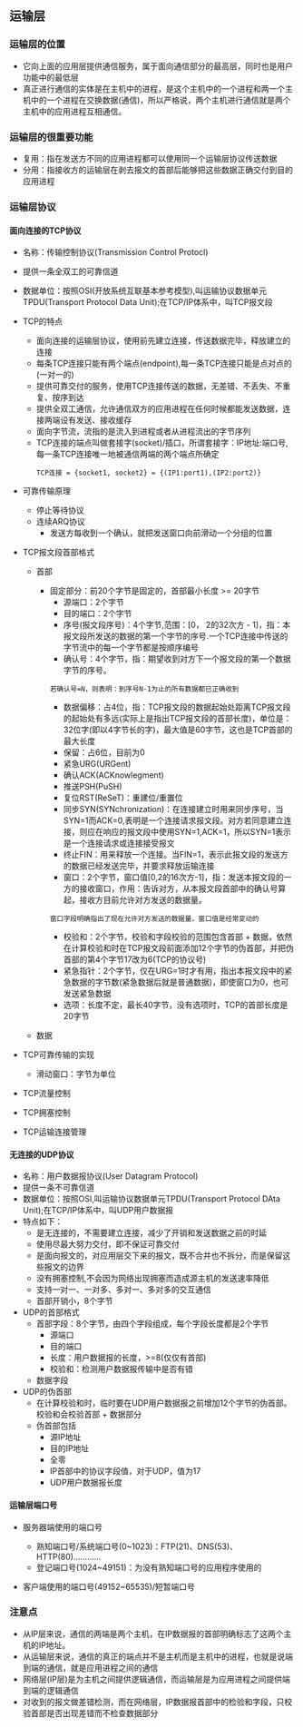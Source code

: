 ## 运输层

### 运输层的位置

* 它向上面的应用层提供通信服务，属于面向通信部分的最高层，同时也是用户功能中的最低层
* 真正进行通信的实体是在主机中的进程，是这个主机中的一个进程和两一个主机中的一个进程在交换数据(通信)，所以严格说，两个主机进行通信就是两个主机中的应用进程互相通信。

### 运输层的很重要功能

* 复用：指在发送方不同的应用进程都可以使用同一个运输层协议传送数据
* 分用：指接收方的运输层在剥去报文的首部后能够把这些数据正确交付到目的应用进程

### 运输层协议

#### 面向连接的TCP协议

* 名称：传输控制协议(Transmission Control Protocl)
* 提供一条全双工的可靠信道
* 数据单位：按照OSI(开放系统互联基本参考模型),叫运输协议数据单元TPDU(Transport Protocol Data Unit);在TCP/IP体系中，叫TCP报文段
* TCP的特点
    * 面向连接的运输层协议，使用前先建立连接，传送数据完毕，释放建立的连接
    * 每条TCP连接只能有两个端点(endpoint),每一条TCP连接只能是点对点的(一对一的)
    * 提供可靠交付的服务，使用TCP连接传送的数据，无差错、不丢失、不重复、按序到达
    * 提供全双工通信，允许通信双方的应用进程在任何时候都能发送数据，连接两端设有发送、接收缓存
    * 面向字节流，流指的是流入到进程或者从进程流出的字节序列
    * TCP连接的端点叫做套接字(socket)/插口，所谓套接字：IP地址:端口号,每一条TCP连接唯一地被通信两端的两个端点所确定
      ```
      TCP连接 = {socket1, socket2} = {(IP1:port1),(IP2:port2)}
      ```
* 可靠传输原理

    * 停止等待协议
    * 连续ARQ协议
        * 发送方每收到一个确认，就把发送窗口向前滑动一个分组的位置

* TCP报文段首部格式
  
    * 首部
        * 固定部分：前20个字节是固定的，首部最小长度 >= 20字节
            * 源端口：2个字节
            * 目的端口：2个字节
            * 序号(报文段序号)：4个字节,范围：[0， 2的32次方 - 1]，指：本报文段所发送的数据的第一个字节的序号.一个TCP连接中传送的字节流中的每一个字节都是按顺序编号
            * 确认号：4个字节，指：期望收到对方下一个报文段的第一个数据字节的序号。
            ```
            若确认号=N，则表明：到序号N-1为止的所有数据都已正确收到
            ```
            * 数据偏移：占4位，指：TCP报文段的数据起始处距离TCP报文段的起始处有多远(实际上是指出TCP报文段的首部长度)，单位是：32位字(即以4字节长的字)，最大值是60字节，这也是TCP首部的最大长度
            * 保留：占6位，目前为0
            * 紧急URG(URGent)
            * 确认ACK(ACKnowlegment)
            * 推送PSH(PuSH)
            * 复位RST(ReSeT)：重建位/重置位
            * 同步SYN(SYNchronization)：在连接建立时用来同步序号，当SYN=1而ACK=0,表明是一个连接请求报文段。对方若同意建立连接，则应在响应的报文段中使用SYN=1,ACK=1，所以SYN=1表示是一个连接请求或连接接受报文
            * 终止FIN：用来释放一个连接。当FIN=1，表示此报文段的发送方的数据已经发送完毕，并要求释放运输连接
            * 窗口：2个字节，窗口值[0,2的16次方-1]，指：发送本报文段的一方的接收窗口，作用：告诉对方，从本报文段首部中的确认号算起，接收方目前允许对方发送的数据量。
            ```
            窗口字段明确指出了现在允许对方发送的数据量，窗口值是经常变动的
            ```
            * 校验和：2个字节，校验和字段校验的范围包含首部 + 数据，依然在计算校验和时在TCP报文段前面添加12个字节的伪首部，并把伪首部的第4个字节17改为6(TCP的协议号)
            * 紧急指针：2个字节，仅在URG=1时才有用，指出本报文段中的紧急数据的字节数(紧急数据后就是普通数据)，即使窗口为0，也可发送紧急数据
            * 选项：长度不定，最长40字节，没有选项时，TCP的首部长度是20字节
        
    * 数据
    
* TCP可靠传输的实现
  
    * 滑动窗口：字节为单位
    
* TCP流量控制

* TCP拥塞控制

* TCP运输连接管理



#### 无连接的UDP协议

* 名称：用户数据报协议(User Datagram Protocol)
* 提供一条不可靠信道
* 数据单位：按照OSI,叫运输协议数据单元TPDU(Transport Protocol DAta Unit);在TCP/IP体系中，叫UDP用户数据报
* 特点如下：
    * 是无连接的，不需要建立连接，减少了开销和发送数据之前的时延
    * 使用尽最大努力交付，即不保证可靠交付
    * 是面向报文的，对应用层交下来的报文，既不合并也不拆分，而是保留这些报文的边界
    * 没有拥塞控制,不会因为网络出现拥塞而造成源主机的发送速率降低
    * 支持一对一、一对多、多对一、多对多的交互通信
    * 首部开销小，8个字节
* UDP的首部格式
    * 首部字段：8个字节，由四个字段组成，每个字段长度都是2个字节
        * 源端口
        * 目的端口
        * 长度：用户数据报的长度，>=8(仅仅有首部)
        * 校验和：检测用户数据报传输中是否有错
    * 数据字段
* UDP的伪首部
    * 在计算校验和时，临时要在UDP用户数据报之前增加12个字节的伪首部。校验和会校验首部 + 数据部分
    * 伪首部包括
        * 源IP地址
        * 目的IP地址
        * 全零
        * IP首部中的协议字段值，对于UDP，值为17
        * UDP用户数据报长度

#### 运输层端口号

* 服务器端使用的端口号

    * 熟知端口号/系统端口号(0~1023)：FTP(21)、DNS(53)、HTTP(80)…………
    * 登记端口号(1024~49151)：为没有熟知端口号的应用程序使用的
    
* 客户端使用的端口号(49152~65535)/短暂端口号

### 注意点

* 从IP层来说，通信的两端是两个主机，在IP数据报的首部明确标志了这两个主机的IP地址。
* 从运输层来说，通信的真正的端点并不是主机而是主机中的进程，也就是说端到端的通信，就是应用进程之间的通信
* 网络层(IP层)是为主机之间提供逻辑通信，而运输层是为应用进程之间提供端到端的逻辑通信
* 对收到的报文做差错检测，而在网络层，IP数据报首部中的检验和字段，只校验首部是否出现差错而不检查数据部分